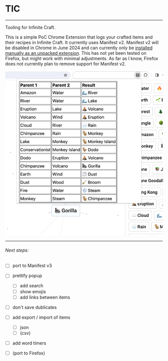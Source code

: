 # TIC

---

Tooling for Infinite Craft.

This is a simple PoC Chrome Extension that logs your crafted items and their recipes in Infinite Craft. It currently uses Manifest v2. Manifest v2 will be disabled in Chrome in June 2024 and can currently only be [installed manually as an unpacked extension](https://developer.chrome.com/docs/extensions/get-started/tutorial/hello-world#load-unpacked). This has not yet been tested on Firefox, but might work with minimal adjustments. As far as I know, Firefox does not currently plan to remove support for Manifest v2.

![Screenshot](img/screenshot.png)

---

###### Next steps:

- [ ] port to Manifest v3
- [ ] prettify popup
  - [ ] add search
  - [ ] show emojis
  - [ ] add links between items
- [ ] don't save dublicates
- [ ] add export / import of items

  - [ ] json
  - [ ] (csv)

- [ ] add word timers

- [ ] (port to Firefox)
